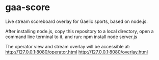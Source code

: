# gaa-score
Live stream scoreboard overlay for Gaelic sports, based on node.js.

After installing node.js, copy this repository to a local directory, open a command line terminal to it, and run:
npm install
node server.js

The operator view and stream overlay will be accessible at:
http://127.0.0.1:8080/operator.html
http://127.0.0.1:8080/overlay.html
